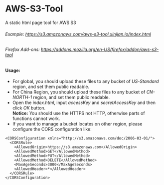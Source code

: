 AWS-S3-Tool
===========

A static html page tool for AWS S3

###### Example: <https://s3.amazonaws.com/aws-s3-tool.xinjian.io/index.html> 

###### Firefox Add-ons: <https://addons.mozilla.org/en-US/firefox/addon/aws-s3-tool>

#### Usage:
  * For global, you should upload these files to any bucket of _US-Standard_ region, and set them public readable.
  * For China Region, you should upload these files to any bucket of _CN-NORTH-1_ region, and set them public readable.
  * Open the _index.html_, input _accessKey_ and _secretAccessKey_ and then click _OK_ button.   
   **Notice:** You should use the HTTPS not HTTP, otherwise parts of functions cannot work.
  * If you want to manage a bucket locates on other region, please configure the CORS configuration like:
   <?xml version="1.0" encoding="UTF-8"?>
    <CORSConfiguration xmlns="http://s3.amazonaws.com/doc/2006-03-01/">
      <CORSRule>
        <AllowedOrigin>https://s3.amazonaws.com</AllowedOrigin>
        <AllowedMethod>GET</AllowedMethod>
        <AllowedMethod>PUT</AllowedMethod>
        <AllowedMethod>DELETE</AllowedMethod>
        <MaxAgeSeconds>3000</MaxAgeSeconds>
        <AllowedHeader>*</AllowedHeader>
      </CORSRule>
    </CORSConfiguration>
     
